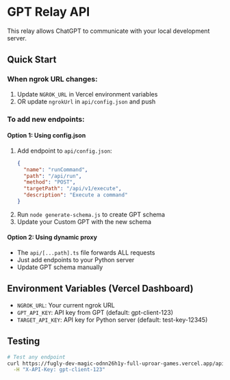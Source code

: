# GPT Relay API

This relay allows ChatGPT to communicate with your local development server.

## Quick Start

### When ngrok URL changes:
1. Update `NGROK_URL` in Vercel environment variables
2. OR update `ngrokUrl` in `api/config.json` and push

### To add new endpoints:

#### Option 1: Using config.json
1. Add endpoint to `api/config.json`:
   ```json
   {
     "name": "runCommand",
     "path": "/api/run",
     "method": "POST",
     "targetPath": "/api/v1/execute",
     "description": "Execute a command"
   }
   ```
2. Run `node generate-schema.js` to create GPT schema
3. Update your Custom GPT with the new schema

#### Option 2: Using dynamic proxy
- The `api/[...path].ts` file forwards ALL requests
- Just add endpoints to your Python server
- Update GPT schema manually

## Environment Variables (Vercel Dashboard)
- `NGROK_URL`: Your current ngrok URL
- `GPT_API_KEY`: API key from GPT (default: gpt-client-123)
- `TARGET_API_KEY`: API key for Python server (default: test-key-12345)

## Testing
```bash
# Test any endpoint
curl https://fugly-dev-magic-odnn26h1y-full-uproar-games.vercel.app/api/YOUR_ENDPOINT \
  -H "X-API-Key: gpt-client-123"
```